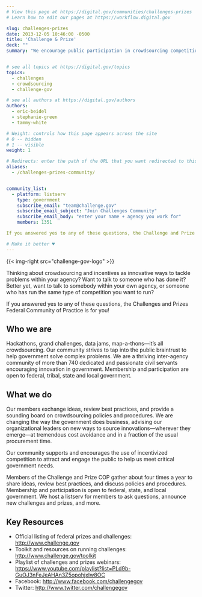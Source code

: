 ```yaml
---
# View this page at https://digital.gov/communities/challenges-prizes
# Learn how to edit our pages at https://workflow.digital.gov

slug: challenges-prizes
date: 2013-12-05 10:46:00 -0500
title: 'Challenge & Prize'
deck: ""
summary: "We encourage public participation in crowdsourcing competitions to find innovative government solutions."


# see all topics at https://digital.gov/topics
topics:
  - challenges
  - crowdsourcing
  - challenge-gov

# see all authors at https://digital.gov/authors
authors:
  - eric-beidel
  - stephanie-green
  - tammy-white

# Weight: controls how this page appears across the site
# 0 -- hidden
# 1 -- visible
weight: 1

# Redirects: enter the path of the URL that you want redirected to this page
aliases:
  - /challenges-prizes-community/


community_list:
  - platform: listserv
    type: government
    subscribe_email: "team@challenge.gov"
    subscribe_email_subject: "Join Challenges Community"
    subscribe_email_body: "enter your name + agency you work for"
    members: 1351

If you answered yes to any of these questions, the Challenge and Prize Federal Community of Practice is for you!

# Make it better ♥
---
```


{{< img-right src="challenge-gov-logo" >}}

Thinking about crowdsourcing and incentives as innovative ways to tackle problems within your agency? Want to talk to someone who has done it? Better yet, want to talk to somebody within your own agency, or someone who has run the same type of competition you want to run?

If you answered yes to any of these questions, the Challenges and Prizes Federal Community of Practice is for you!

## Who we are

Hackathons, grand challenges, data jams, map-a-thons—it’s all crowdsourcing. Our community strives to tap into the public braintrust to help government solve complex problems. We are a thriving inter-agency community of more than 740 dedicated and passionate civil servants encouraging innovation in government. Membership and participation are open to federal, tribal, state and local government.

## What we do

Our members exchange ideas, review best practices, and provide a sounding board on crowdsourcing policies and procedures. We are changing the way the government does business, advising our organizational leaders on new ways to source innovations—wherever they emerge—at tremendous cost avoidance and in a fraction of the usual procurement time.

Our community supports and encourages the use of incentivized competition to attract and engage the public to help us meet critical government needs.

Members of the Challenge and Prize COP gather about four times a year to share ideas, review best practices, and discuss policies and procedures. Membership and participation is open to federal, state, and local government. We host a listserv for members to ask questions, announce new challenges and prizes, and more.

## Key Resources
- Official listing of federal prizes and challenges: http://www.challenge.gov
- Toolkit and resources on running challenges: http://www.challenge.gov/toolkit
- Playlist of challenges and prizes webinars: https://www.youtube.com/playlist?list=PLd9b-GuOJ3nFeJeAHAn3Z5opohjxIw8OC
- Facebook: http://www.facebook.com/challengegov
- Twitter: http://www.twitter.com/challengegov
